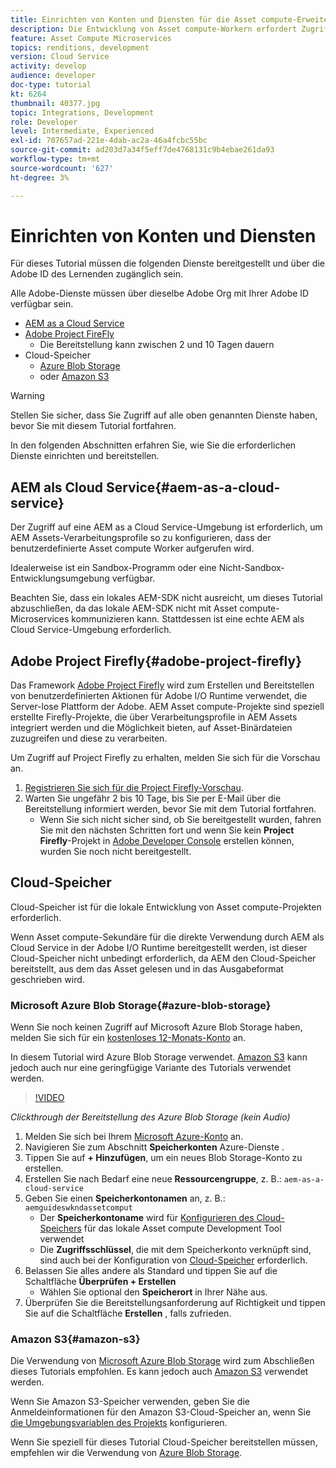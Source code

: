 ```yaml
---
title: Einrichten von Konten und Diensten für die Asset compute-Erweiterbarkeit
description: Die Entwicklung von Asset compute-Workern erfordert Zugriff auf Konten und Dienste, einschließlich AEM as a Cloud Service, Adobe Project Firefly und Cloud-Speicher, die von Microsoft oder Amazon bereitgestellt werden.
feature: Asset Compute Microservices
topics: renditions, development
version: Cloud Service
activity: develop
audience: developer
doc-type: tutorial
kt: 6264
thumbnail: 40377.jpg
topic: Integrations, Development
role: Developer
level: Intermediate, Experienced
exl-id: 707657ad-221e-4dab-ac2a-46a4fcbc55bc
source-git-commit: ad203d7a34f5eff7de4768131c9b4ebae261da93
workflow-type: tm+mt
source-wordcount: '627'
ht-degree: 3%

---
```


# Einrichten von Konten und Diensten

Für dieses Tutorial müssen die folgenden Dienste bereitgestellt und über die Adobe ID des Lernenden zugänglich sein.

Alle Adobe-Dienste müssen über dieselbe Adobe Org mit Ihrer Adobe ID verfügbar sein.

+ [AEM as a Cloud Service](#aem-as-a-cloud-service)
+ [Adobe Project FireFly](#adobe-project-firefly)
   + Die Bereitstellung kann zwischen 2 und 10 Tagen dauern
+ Cloud-Speicher
   + [Azure Blob Storage](https://azure.microsoft.com/en-us/services/storage/blobs/)
   + oder [Amazon S3](https://aws.amazon.com/s3/?did=ft_card&amp;trk=ft_card)

>[!WARNING]
>
>Stellen Sie sicher, dass Sie Zugriff auf alle oben genannten Dienste haben, bevor Sie mit diesem Tutorial fortfahren.
> 
> In den folgenden Abschnitten erfahren Sie, wie Sie die erforderlichen Dienste einrichten und bereitstellen.

## AEM als Cloud Service{#aem-as-a-cloud-service}

Der Zugriff auf eine AEM as a Cloud Service-Umgebung ist erforderlich, um AEM Assets-Verarbeitungsprofile so zu konfigurieren, dass der benutzerdefinierte Asset compute Worker aufgerufen wird.

Idealerweise ist ein Sandbox-Programm oder eine Nicht-Sandbox-Entwicklungsumgebung verfügbar.

Beachten Sie, dass ein lokales AEM-SDK nicht ausreicht, um dieses Tutorial abzuschließen, da das lokale AEM-SDK nicht mit Asset compute-Microservices kommunizieren kann. Stattdessen ist eine echte AEM als Cloud Service-Umgebung erforderlich.

## Adobe Project Firefly{#adobe-project-firefly}

Das Framework [Adobe Project Firefly](https://www.adobe.io/apis/experienceplatform/project-firefly.html) wird zum Erstellen und Bereitstellen von benutzerdefinierten Aktionen für Adobe I/O Runtime verwendet, die Server-lose Plattform der Adobe. AEM Asset compute-Projekte sind speziell erstellte Firefly-Projekte, die über Verarbeitungsprofile in AEM Assets integriert werden und die Möglichkeit bieten, auf Asset-Binärdateien zuzugreifen und diese zu verarbeiten.

Um Zugriff auf Project Firefly zu erhalten, melden Sie sich für die Vorschau an.

1. [Registrieren Sie sich für die Project Firefly-Vorschau](https://adobeio.typeform.com/to/obqgRm).
1. Warten Sie ungefähr 2 bis 10 Tage, bis Sie per E-Mail über die Bereitstellung informiert werden, bevor Sie mit dem Tutorial fortfahren.
   + Wenn Sie sich nicht sicher sind, ob Sie bereitgestellt wurden, fahren Sie mit den nächsten Schritten fort und wenn Sie kein __Project Firefly__-Projekt in [Adobe Developer Console](https://console.adobe.io) erstellen können, wurden Sie noch nicht bereitgestellt.

## Cloud-Speicher

Cloud-Speicher ist für die lokale Entwicklung von Asset compute-Projekten erforderlich.

Wenn Asset compute-Sekundäre für die direkte Verwendung durch AEM als Cloud Service in der Adobe I/O Runtime bereitgestellt werden, ist dieser Cloud-Speicher nicht unbedingt erforderlich, da AEM den Cloud-Speicher bereitstellt, aus dem das Asset gelesen und in das Ausgabeformat geschrieben wird.

### Microsoft Azure Blob Storage{#azure-blob-storage}

Wenn Sie noch keinen Zugriff auf Microsoft Azure Blob Storage haben, melden Sie sich für ein [kostenloses 12-Monats-Konto](https://azure.microsoft.com/en-us/free/) an.

In diesem Tutorial wird Azure Blob Storage verwendet. [Amazon S3](#amazon-s3) kann jedoch auch nur eine geringfügige Variante des Tutorials verwendet werden.

>[!VIDEO](https://video.tv.adobe.com/v/40377/?quality=12&learn=on)

_Clickthrough der Bereitstellung des Azure Blob Storage (kein Audio)_


1. Melden Sie sich bei Ihrem [Microsoft Azure-Konto](https://azure.microsoft.com/en-us/account/) an.
1. Navigieren Sie zum Abschnitt __Speicherkonten__ Azure-Dienste .
1. Tippen Sie auf __+ Hinzufügen__, um ein neues Blob Storage-Konto zu erstellen.
1. Erstellen Sie nach Bedarf eine neue __Ressourcengruppe__, z. B.: `aem-as-a-cloud-service`
1. Geben Sie einen __Speicherkontonamen__ an, z. B.: `aemguideswkndassetcomput`
   + Der __Speicherkontoname__ wird für [Konfigurieren des Cloud-Speichers](../develop/environment-variables.md) für das lokale Asset compute Development Tool verwendet
   + Die __Zugriffsschlüssel__, die mit dem Speicherkonto verknüpft sind, sind auch bei der Konfiguration von [Cloud-Speicher](../develop/environment-variables.md) erforderlich.
1. Belassen Sie alles andere als Standard und tippen Sie auf die Schaltfläche __Überprüfen + Erstellen__
   + Wählen Sie optional den __Speicherort__ in Ihrer Nähe aus.
1. Überprüfen Sie die Bereitstellungsanforderung auf Richtigkeit und tippen Sie auf die Schaltfläche __Erstellen__ , falls zufrieden.

### Amazon S3{#amazon-s3}

Die Verwendung von [Microsoft Azure Blob Storage](#azure-blob-storage) wird zum Abschließen dieses Tutorials empfohlen. Es kann jedoch auch [Amazon S3](https://aws.amazon.com/s3/?did=ft_card&amp;trk=ft_card) verwendet werden.

Wenn Sie Amazon S3-Speicher verwenden, geben Sie die Anmeldeinformationen für den Amazon S3-Cloud-Speicher an, wenn Sie [die Umgebungsvariablen des Projekts](../develop/environment-variables.md#amazon-s3) konfigurieren.

Wenn Sie speziell für dieses Tutorial Cloud-Speicher bereitstellen müssen, empfehlen wir die Verwendung von [Azure Blob Storage](#azure-blob-storage).
